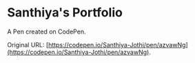 # Santhiya's Portfolio 

A Pen created on CodePen.

Original URL: [https://codepen.io/Santhiya-Jothi/pen/azvawNg](https://codepen.io/Santhiya-Jothi/pen/azvawNg).

